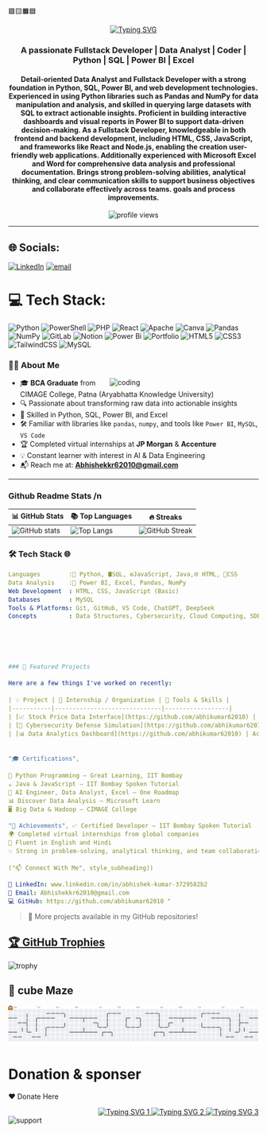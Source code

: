 🟩🟨🟧🟦
<!--![logo]()
<!--<img src="https://i.gifer.com/GYny.gif" alt="Coding" width="480"> 
for this  https://readme-typing-svg.demolab.com/demo/

-->
<div align="center">
  <a href="https://git.io/typing-svg">
    <img src="https://readme-typing-svg.demolab.com?font=Fira+Code&size=28&pause=1000&background=FE6DFF00&width=735&lines=Hi+%F0%9F%91%8B%2C+I'm+Abhishek+Kumar" alt="Typing SVG" />
  </a>
</div>



<!--<h1 align="center">Hi 👋, I'm Abhishek Kumar</h1> -->

<h3 align="center">A passionate Fullstack Developer | Data Analyst | Coder | Python | SQL | Power BI | Excel</h3>

<h4 align="center"> Detail-oriented Data Analyst and Fullstack Developer with a strong foundation in Python, SQL, Power BI, and web development technologies. Experienced in using Python libraries such as Pandas and NumPy for data manipulation and analysis, and skilled in querying large datasets with SQL to extract actionable insights. Proficient in building interactive dashboards and visual reports in Power BI to support data-driven decision-making. As a Fullstack Developer, knowledgeable in both frontend and backend development, including HTML, CSS, JavaScript, and frameworks like React and Node.js, enabling the creation  user-friendly web applications. Additionally experienced with Microsoft Excel and Word for comprehensive data analysis and professional documentation. Brings strong problem-solving abilities, analytical thinking, and clear communication skills to support business objectives and collaborate effectively across teams.
goals and process improvements.</h4>
<p align="center">
  <img src="https://komarev.com/ghpvc/?username=your-github-username&label=Profile%20views&color=0e75b6&style=flat" alt="profile views" />
</p>

---



## 🌐 Socials:
[![LinkedIn](https://img.shields.io/badge/LinkedIn-%230077B5.svg?logo=linkedin&logoColor=white)](https://linkedin.com/in/abhishek-kumar-3729582b2) [![email](https://img.shields.io/badge/Email-D14836?logo=gmail&logoColor=white)](mailto:Abhishekkr62010@gmail.com) 

# 💻 Tech Stack:

![Python](https://img.shields.io/badge/python-3670A0?style=for-the-badge&logo=python&logoColor=ffdd54) ![PowerShell](https://img.shields.io/badge/PowerShell-%235391FE.svg?style=for-the-badge&logo=powershell&logoColor=white) ![PHP](https://img.shields.io/badge/php-%23777BB4.svg?style=for-the-badge&logo=php&logoColor=white) ![React](https://img.shields.io/badge/react-%2320232a.svg?style=for-the-badge&logo=react&logoColor=%2361DAFB) ![Apache](https://img.shields.io/badge/apache-%23D42029.svg?style=for-the-badge&logo=apache&logoColor=white) ![Canva](https://img.shields.io/badge/Canva-%2300C4CC.svg?style=for-the-badge&logo=Canva&logoColor=white) ![Pandas](https://img.shields.io/badge/pandas-%23150458.svg?style=for-the-badge&logo=pandas&logoColor=white) ![NumPy](https://img.shields.io/badge/numpy-%23013243.svg?style=for-the-badge&logo=numpy&logoColor=white) ![GitLab](https://img.shields.io/badge/gitlab-%23181717.svg?style=for-the-badge&logo=gitlab&logoColor=white) ![Notion](https://img.shields.io/badge/Notion-%23000000.svg?style=for-the-badge&logo=notion&logoColor=white) ![Power Bi](https://img.shields.io/badge/power_bi-F2C811?style=for-the-badge&logo=powerbi&logoColor=black) ![Portfolio](https://img.shields.io/badge/Portfolio-%23000000.svg?style=for-the-badge&logo=firefox&logoColor=#FF7139) ![HTML5](https://img.shields.io/badge/html5-%23E34F26.svg?style=for-the-badge&logo=html5&logoColor=white) ![CSS3](https://img.shields.io/badge/css3-%231572B6.svg?style=for-the-badge&logo=css3&logoColor=white) ![TailwindCSS](https://img.shields.io/badge/tailwindcss-%2338B2AC.svg?style=for-the-badge&logo=tailwind-css&logoColor=white) ![MySQL](https://img.shields.io/badge/mysql-4479A1.svg?style=for-the-badge&logo=mysql&logoColor=white)

<!-- comment
# 📊 GitHub Stats:
![](https://github-readme-stats.vercel.app/api?username=abhishek62010&theme=dark&hide_border=false&include_all_commits=false&count_private=false)<br/>
![](https://nirzak-streak-stats.vercel.app/?user=abhishek62010&theme=dark&hide_border=false)<br/>
![](https://github-readme-stats.vercel.app/api/top-langs/?username=abhishek62010&theme=dark&hide_border=false&include_all_commits=false&count_private=false&layout=compact)

 -->
### 🧑‍💻 About Me

<img align="right" 
     alt="coding" 
     width="300" 
     src="https://i.pinimg.com/originals/e8/f4/53/e8f453469a3ec97ecd354df465d73913.gif">



- 🎓 **BCA Graduate** from CIMAGE College, Patna (Aryabhatta Knowledge University)
- 🔍 Passionate about transforming raw data into actionable insights
- 🧠 Skilled in Python, SQL, Power BI, and Excel
- 🛠️ Familiar with libraries like `pandas`, `numpy`, and tools like `Power BI`, `MySQL`, `VS Code`
- 🏆 Completed virtual internships at **JP Morgan** & **Accenture**
- 💡 Constant learner with interest in AI & Data Engineering
- 📬 Reach me at: **Abhishekkr62010@gmail.com**

---


### Github Readme Stats /n
| 📊 GitHub Stats | 📚 Top Languages | 🔥 Streaks |
| --- | --- | --- |
| ![GitHub stats](https://github-readme-stats.vercel.app/api?username=abhishek62010&theme=dark&hide_border=false&include_all_commits=false&count_private=false) | ![Top Langs](https://github-readme-stats.vercel.app/api/top-langs/?username=abhishek62010&theme=dark&hide_border=false&include_all_commits=false&count_private=false&layout=compact) | ![GitHub Streak](https://nirzak-streak-stats.vercel.app/?user=abhishek62010&theme=dark&hide_border=false) |


### 🛠️ Tech Stack 🌐

```yaml
Languages        :🐍 Python, 🛢️SQL, ⚙️JavaScript, Java,🌐 HTML, 🎨CSS
Data Analysis    :🧠 Power BI, Excel, Pandas, NumPy
Web Development  : HTML, CSS, JavaScript (Basic)
Databases        : MySQL
Tools & Platforms: Git, GitHub, VS Code, ChatGPT, DeepSeek
Concepts         : Data Structures, Cybersecurity, Cloud Computing, SDLC, Testing





### 💼 Featured Projects

Here are a few things I've worked on recently:

| 💡 Project | 💼 Internship / Organization | 🧰 Tools & Skills |
|-----------|------------------------------|------------------|
| [📈 Stock Price Data Interface](https://github.com/abhikumar62010) | JP Morgan (Virtual) | Python, API, Data Parsing |
| [🔐 Cybersecurity Defense Simulation](https://github.com/abhikumar62010) | JP Morgan (Virtual) | Network Security, Logs |
| [📊 Data Analytics Dashboard](https://github.com/abhikumar62010) | Accenture (Virtual) | Excel, Power BI, Visualization |


"🎓 Certifications",

🐍 Python Programming – Great Learning, IIT Bombay
☕ Java & JavaScript – IIT Bombay Spoken Tutorial
🧠 AI Engineer, Data Analyst, Excel – One Roadmap
📊 Discover Data Analysis – Microsoft Learn
🖥️ Big Data & Hadoop – CIMAGE College

"🏅 Achievements", ✅ Certified Developer – IIT Bombay Spoken Tutorial
🌍 Completed virtual internships from global companies
💬 Fluent in English and Hindi
💡 Strong in problem-solving, analytical thinking, and team collaboration

("📫 Connect With Me", style_subheading))

🔗 LinkedIn: www.linkedin.com/in/abhishek-kumar-3729582b2
📧 Email: Abhishekkr62010@gmail.com
💻 GitHub: https://github.com/abhikumar62010 "

```

> 🧪 More projects available in my GitHub repositories!

## [🏆 GitHub Trophies](https://github.com/abhishek62010/Abhishek-Kumar/blob/main/edit.md#-github-trophies)

![trophy](https://github-profile-trophy.vercel.app/?username=abhishek62010&theme=blue)

## 👾 cube Maze
<picture>
  <source media="(prefers-color-scheme: dark)" srcset="https://raw.githubusercontent.com/abhishek62010/abhishek62010/output/pacman-contribution-graph-dark.svg">
  <source media="(prefers-color-scheme: light)" srcset="https://raw.githubusercontent.com/abhishek62010/abhishek62010/output/pacman-contribution-graph.svg">
  <img alt="pacman contribution graph" src="https://raw.githubusercontent.com/abhishek62010/abhishek62010/output/pacman-contribution-graph.svg">
</picture>


# Donation & sponser

❤️ Donate Here 


<!--<table border="0" cellspacing="0" cellpadding="0">
  <tr>
    <td border="0" style="padding-right: 20px;">
      <img alt="support" width="300" src="https://raw.githubusercontent.com/abhishek62010/abhishek62010/23183bceda5011c61cfed0226049959e1cd40e67/donation.jpg" />
    </td>
    <td border="0" valign="top">
      <a href="https://git.io/typing-svg">
        <img src="https://readme-typing-svg.demolab.com?font=Fira+Code&pause=1000&color=D241F7&background=EF1EFF06&width=300&lines=scan+Me+" alt="Typing SVG 1" /><br><br>
        <img src="https://readme-typing-svg.demolab.com?font=Fira+Code&pause=1000&color=D241F7&background=EF1EFF06&width=300&lines=scan+Me+" alt="Typing SVG 2" /><br><br>
        <img src="https://readme-typing-svg.demolab.com?font=Fira+Code&pause=1000&color=D241F7&background=EF1EFF06&width=300&lines=scan+Me+" alt="Typing SVG 3" />
      </a>
    </td>
  </tr>
</table>
-->

<div>
  <div align="right">
    <a href="https://git.io/typing-svg">
      <img src="https://readme-typing-svg.demolab.com?font=Fira+Code&pause=1000&color=D241F7&background=EF1EFF06&width=300&lines=scan+Me+" alt="Typing SVG 1" />
      <img src="https://readme-typing-svg.demolab.com?font=Fira+Code&pause=1000&color=D241F7&background=EF1EFF06&width=300&lines=scan+Me+" alt="Typing SVG 2" />
      <img src="https://readme-typing-svg.demolab.com?font=Fira+Code&pause=1000&color=D241F7&background=EF1EFF06&width=300&lines=scan+Me+" alt="Typing SVG 3" />
    </a>
  </div>
  <div>
    <img alt="support" width="300" src="https://raw.githubusercontent.com/abhishek62010/abhishek62010/23183bceda5011c61cfed0226049959e1cd40e67/donation.jpg" />
  </div>

  
</div>



  
